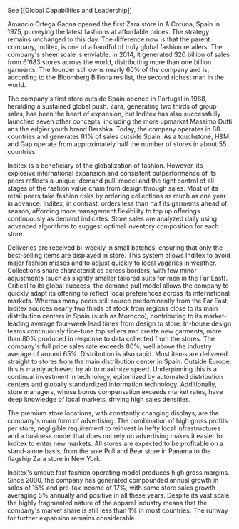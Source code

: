 See [[Global Capabilities and Leadership]]

Amancio Ortega Gaona opened the first Zara store in A Coruna, Spain in 1975, purveying the latest fashions at affordable prices. The strategy remains unchanged to this day. The difference now is that the parent company, Inditex, is one of a handful of truly global fashion retailers. The company's sheer scale is enviable: in 2014, it generated $20 billion of sales from 6'683 stores across the world, distributing more than one billion garments. The founder still owns nearly 60% of the company and is, according to the Bloomberg Billionaires list, the second richest man in the world. 

The company's first store outside Spain opened in Portugal in 1988, heralding a sustained global push. Zara, generating two thirds of group sales, has been the heart of expansion, but Inditex has also successfully launched seven other concepts, including the more upmarket Massimo Dutti ans the edgier youth brand Bershka. Today, the company operates in 88 countries and generates 81% of sales outside Spain. As a touchstone, H&M and Gap operate from approximately half the number of stores in about 55 countries.

Inditex is a beneficiary of the globalization of fashion. However, its explosive international expansion and consistent outperformance of its peers reflects a unique 'demand pull' model and the tight control of all stages of the fashion value chain from design through sales. Most of its retail peers take fashion risks by ordering collections as much as one year in advance. Inditex, in contrast, orders less than half its garments ahead of season, affording more management flexibility to top up offerings continuously as demand indicates. Store sales are analyzed daily using advanced algorithms to suggest optimal inventory composition for each store. 

Deliveries are received bi-weekly in small batches, ensuring that only the best-selling items are displayed in store. This system allows Inditex to avoid major fashion misses and to adjust quickly to local vagaries in weather. Collections share characteristics across borders, with few minor adjustments (such as slightly smaller tailored suits for men in the Far East).  Critical to its global success, the demand pull model allows the company to quickly adapt its offering to reflect local preferences across its international markets.
Whereas many peers still source predominantly from the Far East, Inditex sources nearly two thirds of stock from regions close to its main distribution centers in Spain (such as Morocco), contributing to its market-leading average four-week lead times from design to store. In-house design teams continuously fine-tune top sellers and create new garments, more than 80% produced in response to data collected from the stores. The company's full price sales rate exceeds 80%, well above the industry average of around 65%.
Distribution is also rapid. Most items are delivered straight to stores from the main distribution center in Spain. Outside Europe, this is mainly achieved by air to maximize speed. Underpinning this is a continual investment in technology, epitomized by automated distribution centers and globally standardized information technology. Additionally, store managers, whose bonus compensation exceeds market rates, have deep knowledge of local markets, driving high sales densities.

The premium store locations, with constantly changing displays, are the company's main form of advertising. The combination of high gross profits per store, negligible requirement to reinvest in hefty local infrastructures and a business model that does not rely on advertising makes it easier for Inditex to enter new markets.  All stores are expected to be profitable on a stand-alone basis, from the sole Pull and Bear store in Panama to the flagship Zara store in New York.

Inditex's unique fast fashion operating model produces high gross margins. Since 2000,  the company has generated compounded annual growth in sales of 15% and pre-tax income of 17%, with same store sales growth  averaging 5% annually and positive in all these years. Despite its vast scale, the highly fragmented nature of the apparel industry means that the company's market share is still less than 1% in most countries. The runway for further expansion remains considerable.

